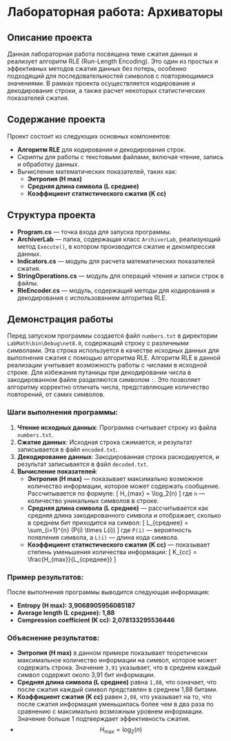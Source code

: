 # Лабораторная работа: Архиваторы

## Описание проекта
Данная лабораторная работа посвящена теме сжатия данных и реализует алгоритм RLE (Run-Length Encoding). Это один из простых и эффективных методов сжатия данных без потерь, особенно подходящий для последовательностей символов с повторяющимися значениями. В рамках проекта осуществляется кодирование и декодирование строки, а также расчет некоторых статистических показателей сжатия.

## Содержание проекта
Проект состоит из следующих основных компонентов:
- **Алгоритм RLE** для кодирования и декодирования строк.
- Скрипты для работы с текстовыми файлами, включая чтение, запись и обработку данных.
- Вычисление математических показателей, таких как:
  - **Энтропия (H max)**
  - **Средняя длина символа (L среднее)**
  - **Коэффициент статистического сжатия (K cc)**

## Структура проекта
- **Program.cs** — точка входа для запуска программы.
- **ArchiverLab** — папка, содержащая класс `ArchiverLab`, реализующий метод `Execute()`, в котором производится сжатие и декомпрессия данных.
- **Indicators.cs** — модуль для расчета математических показателей сжатия.
- **StringOperations.cs** — модуль для операций чтения и записи строк в файлы.
- **RleEncoder.cs** — модуль, содержащий методы для кодирования и декодирования с использованием алгоритма RLE.

## Демонстрация работы
Перед запуском программы создается файл `numbers.txt` в директории `LabMath\bin\Debug\net8.0`, содержащий строку с различными символами. Эта строка используется в качестве исходных данных для выполнения сжатия с помощью алгоритма RLE.
Алгоритм RLE в данной реализации учитывает возможность работы с числами в исходной строке. Для избежания путаницы при декодировании числа в закодированном файле разделяются символом `:`. Это позволяет алгоритму корректно отличать числа, представляющие количество повторений, от самих символов.

### Шаги выполнения программы:
1. **Чтение исходных данных**: Программа считывает строку из файла `numbers.txt`.
2. **Сжатие данных**: Исходная строка сжимается, и результат записывается в файл `encoded.txt`.
3. **Декодирование данных**: Закодированная строка раскодируется, и результат записывается в файл `decoded.txt`.
4. **Вычисление показателей**:
   - **Энтропия (H max)** — показывает максимально возможное количество информации, которое может содержать сообщение. Рассчитывается по формуле: 
     \[
     H_{max} = \log_2(n)
     \]
     где `n` — количество уникальных символов в строке.
   - **Средняя длина символа (L среднее)** — рассчитывается как средняя длина закодированного символа и отображает, сколько в среднем бит приходится на символ:
     \[
     L_{среднее} = \sum_{i=1}^{n} (P(i) \times L(i))
     \]
     где `P(i)` — вероятность появления символа, а `L(i)` — длина кода символа.
   - **Коэффициент статистического сжатия (K cc)** — показывает степень уменьшения количества информации:
     \[
     K_{cc} = \frac{H_{max}}{L_{среднее}}
     \]

### Пример результатов:
После выполнения программы выводится следующая информация:
  - **Entropy (H max): 3,9068905956085187**
  - **Average length (L среднее): 1,88**
  - **Compression coefficient (K cc): 2,078133295536446**

### Объяснение результатов:
- **Энтропия (H max)** в данном примере показывает теоретически максимальное количество информации на символ, которое может содержать строка. Значение `3,91` указывает, что в среднем каждый символ содержит около 3,91 бит информации.
- **Средняя длина символа (L среднее)** равна `1,88`, что означает, что после сжатия каждый символ представлен в среднем 1,88 битами.
- **Коэффициент сжатия (K cc)** равен `2,08`, что указывает на то, что после сжатия информация уменьшилась более чем в два раза по сравнению с максимально возможным уровнем информации. Значение больше 1 подтверждает эффективность сжатия.
- $$ H_{\text{max}} = \log_2(n) $$
